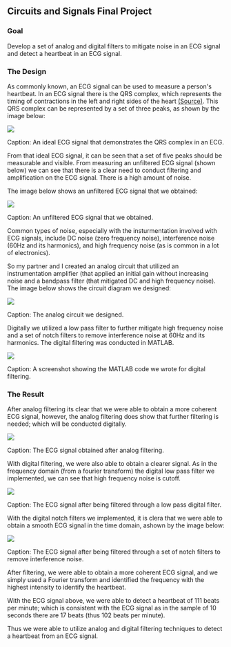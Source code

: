 ## Circuits and Signals Final Project

### Goal
Develop a set of analog and digital filters to mitigate noise in an ECG signal and detect a heartbeat in an ECG signal.

### The Design
As commonly known, an ECG signal can be used to measure a person's heartbeat. In an ECG signal there is the QRS complex, which represents the timing of contractions in the left and right sides of the heart <a href="https://en.wikipedia.org/wiki/QRS_complex/"> (Source)</a>. This QRS complex can be represented by a set of three peaks, as shown by the image below:

<img src = "images/circuits_ecg_ideal.png?raw=true"/>

Caption: An ideal ECG signal that demonstrates the QRS complex in an ECG.

From that ideal ECG signal, it can be seen that a set of five peaks should be measurable and visible. From measuring an unfiltered ECG signal (shown below) we can see that there is a clear need to conduct filtering and amplification on the ECG signal. There is a high amount of noise.

The image below shows an unfiltered ECG signal that we obtained:

<img src = "images/circuits_init_ecg.png?raw=true"/>

Caption: An unfiltered ECG signal that we obtained.

Common types of noise, especially with the insturmentation involved with ECG signals, include DC noise (zero frequency noise), interference noise (60Hz and its harmonics), and high frequency noise (as is common in a lot of electronics). 

So my partner and I created an analog circuit that utilized an instrumentation amplifier (that applied an initial gain without increasing noise
and a bandpass filter (that mitigated DC and high frequency noise). The image below shows the circuit diagram we designed:

<img src = "images/circuits_diagram.png?raw=true"/>

Caption: The analog circuit we designed. 

Digitally we utilized a low pass filter to further mitigate high frequency noise and a set of notch filters to remove interference noise at 60Hz and its harmonics. The digital filtering was conducted in MATLAB.

<img src = "images/circuits_code.png?raw=true"/>

Caption: A screenshot showing the MATLAB code we wrote for digital filtering.

### The Result
After analog filtering its clear that we were able to obtain a more coherent ECG signal, however, the analog filtering does show that further filtering is needed; which will be conducted digitally.

<img src = "images/circuits_filtered_ecg.png?raw=true"/>

Caption: The ECG signal obtained after analog filtering.

With digital filtering, we were also able to obtain a clearer signal. As in the frequency domain (from a fourier transform) the digital low pass filter we implemented, we can see that high frequency noise is cutoff.

<img src = "images/circuits_digital_filt1.png?raw=true"/>

Caption: The ECG signal after being filtered through a low pass digital filter.

With the digital notch filters we implemented, it is clera that we were able to obtain a smooth ECG signal in the time domain, ashown by the image below:

<img src = "images/circuits_digital_filt2.png?raw=true"/>

Caption: The ECG signal after being filtered through a set of notch filters to remove interference noise.

After filtering, we were able to obtain a more coherent ECG signal, and we simply used a Fourier transform and identified the frequency with the highest intensity to identify the heartbeat.

With the ECG signal above, we were able to detect a heartbeat of 111 beats per minute; which is consistent with the ECG signal as in the sample of 10 seconds there are 17 beats (thus 102 beats per minute). 

Thus we were able to utilize analog and digital filtering techniques to detect a heartbeat from an ECG signal. 
